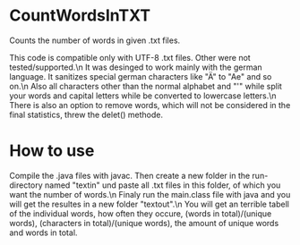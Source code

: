 # CountWordsInTXT
Counts the number of words in given .txt files.

This code is compatible only with UTF-8 .txt files. Other were not tested/supported.\n
It was desinged to work mainly with the german language. It sanitizes special german characters like "Ä" to "Ae" and so on.\n
Also all characters other than the normal alphabet and "'" while split your words and capital letters while be converted to lowercase letters.\n
There is also an option to remove words, which will not be considered in the final statistics, threw the delet() methode.

# How to use
Compile the .java files with javac.
Then create a new folder in the run-directory named "textin" und paste all .txt files in this folder, of which you want the number of words.\n
Finaly run the main.class file with java and you will get the resultes in a new folder "textout".\n
You will get an terrible tabell of the individual words, how often they occure, (words in total)/(unique words), (characters in total)/(unique words), the amount of unique words and words in total. 
